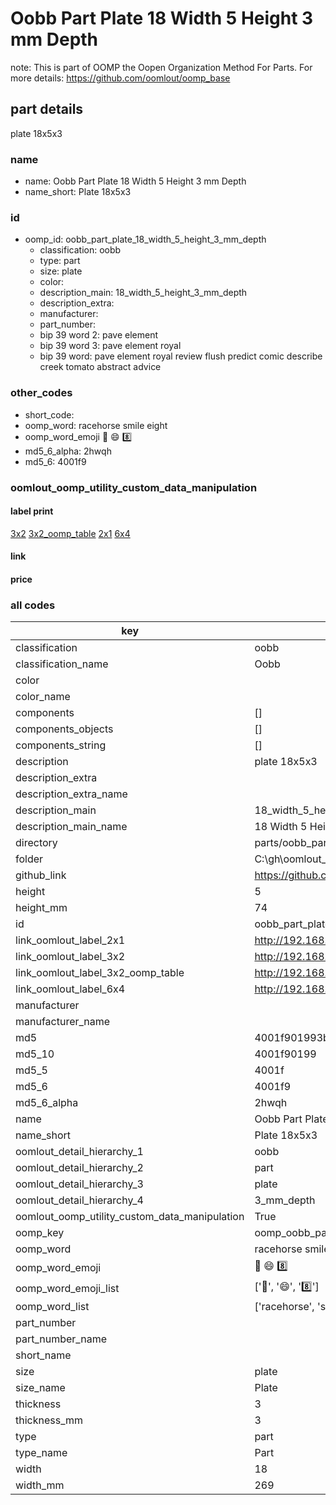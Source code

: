 # Oobb Part Plate 18 Width 5 Height 3 mm Depth  

note: This is part of OOMP the Oopen Organization Method For Parts. For more details: https://github.com/oomlout/oomp_base

##  part details
  



plate 18x5x3



### name
* name: Oobb Part Plate 18 Width 5 Height 3 mm Depth
* name_short: Plate 18x5x3 
### id
* oomp_id: oobb_part_plate_18_width_5_height_3_mm_depth
  * classification: oobb
  * type: part
  * size: plate
  * color: 
  * description_main: 18_width_5_height_3_mm_depth
  * description_extra: 
  * manufacturer: 
  * part_number: 
  * bip 39 word 2: pave element
  * bip 39 word 3: pave element royal
  * bip 39 word: pave element royal review flush predict comic describe creek tomato abstract advice

### other_codes
* short_code: 
* oomp_word: racehorse smile eight
* oomp_word_emoji :racehorse: :smile: :eight:
* md5_6_alpha: 2hwqh
* md5_6: 4001f9






### oomlout_oomp_utility_custom_data_manipulation
#### label print
[3x2](http://192.168.1.245:1112/?label=oomp%202hwqh)
[3x2_oomp_table](http://192.168.1.108:1112/?label=oomp%202hwqh)
[2x1](http://192.168.1.242:1112/?label=oomp%202hwqh)
[6x4](http://192.168.1.55:1112/?label=oomp%202hwqh)    

#### link

                              

#### price







### all codes 
| key | value |  
| --- | --- |  
| classification | oobb |  
| classification_name | Oobb |  
| color |  |  
| color_name |  |  
| components | [] |  
| components_objects | [] |  
| components_string | [] |  
| description | plate 18x5x3 |  
| description_extra |  |  
| description_extra_name |  |  
| description_main | 18_width_5_height_3_mm_depth |  
| description_main_name | 18 Width 5 Height 3 mm Depth |  
| directory | parts/oobb_part_plate_18_width_5_height_3_mm_depth |  
| folder | C:\gh\oomlout_oobb_version_4_generated_parts\things\oobb_part_plate_18_width_5_height_3_mm_depth |  
| github_link | https://github.com/oomlout/oomlout_oomp_part_src/tree/main/parts/oobb_part_plate_18_width_5_height_3_mm_depth |  
| height | 5 |  
| height_mm | 74 |  
| id | oobb_part_plate_18_width_5_height_3_mm_depth |  
| link_oomlout_label_2x1 | http://192.168.1.242:1112/?label=oomp%202hwqh |  
| link_oomlout_label_3x2 | http://192.168.1.245:1112/?label=oomp%202hwqh |  
| link_oomlout_label_3x2_oomp_table | http://192.168.1.108:1112/?label=oomp%202hwqh |  
| link_oomlout_label_6x4 | http://192.168.1.55:1112/?label=oomp%202hwqh |  
| manufacturer |  |  
| manufacturer_name |  |  
| md5 | 4001f901993b85caa6aceb897951ed0c |  
| md5_10 | 4001f90199 |  
| md5_5 | 4001f |  
| md5_6 | 4001f9 |  
| md5_6_alpha | 2hwqh |  
| name | Oobb Part Plate 18 Width 5 Height 3 mm Depth |  
| name_short | Plate 18x5x3  |  
| oomlout_detail_hierarchy_1 | oobb |  
| oomlout_detail_hierarchy_2 | part |  
| oomlout_detail_hierarchy_3 | plate |  
| oomlout_detail_hierarchy_4 | 3_mm_depth |  
| oomlout_oomp_utility_custom_data_manipulation | True |  
| oomp_key | oomp_oobb_part_plate_18_width_5_height_3_mm_depth |  
| oomp_word | racehorse smile eight |  
| oomp_word_emoji | :racehorse: :smile: :eight: |  
| oomp_word_emoji_list | [':racehorse:', ':smile:', ':eight:'] |  
| oomp_word_list | ['racehorse', 'smile', 'eight'] |  
| part_number |  |  
| part_number_name |  |  
| short_name |  |  
| size | plate |  
| size_name | Plate |  
| thickness | 3 |  
| thickness_mm | 3 |  
| type | part |  
| type_name | Part |  
| width | 18 |  
| width_mm | 269 |  

